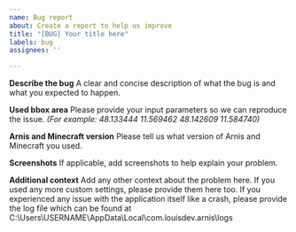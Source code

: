 ```yaml
---
name: Bug report
about: Create a report to help us improve
title: "[BUG] Your title here"
labels: bug
assignees: ''

---
```


**Describe the bug**
A clear and concise description of what the bug is and what you expected to happen.

**Used bbox area**
Please provide your input parameters so we can reproduce the issue. *(For example: 48.133444 11.569462 48.142609 11.584740)*

**Arnis and Minecraft version**
Please tell us what version of Arnis and Minecraft you used.

**Screenshots**
If applicable, add screenshots to help explain your problem.

**Additional context**
Add any other context about the problem here. If you used any more custom settings, please provide them here too. If you experienced any issue with the application itself like a crash, please provide the log file which can be found at C:\Users\USERNAME\AppData\Local\com.louisdev.arnis\logs
